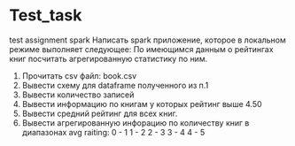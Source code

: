 # Test_task
test assignment spark
Написать spark приложение, которое в локальном режиме выполняет следующее:
По имеющимся данным о рейтингах книг посчитать агрегированную статистику по ним.

1. Прочитать csv файл: book.csv
2. Вывести схему для dataframe полученного из п.1
3. Вывести количество записей
4. Вывести информацию по книгам у которых рейтинг выше 4.50
5. Вывести средний рейтинг для всех книг.
6. Вывести агрегированную инфорацию по количеству книг в диапазонах avg raiting:
0 - 1
1 - 2
2 - 3
3 - 4
4 - 5
